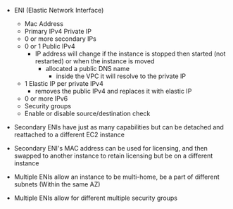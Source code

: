 - ENI (Elastic Network Interface)
	- Mac Address
	- Primary IPv4 Private IP
	- 0 or more secondary IPs
	- 0 or 1 Public IPv4
		- IP address will change if the instance is stopped then started (not restarted) or when the instance is moved
			- allocated a public DNS name
				- inside the VPC it will resolve to the private IP
	- 1 Elastic IP per private IPv4
		- removes the public IPv4 and replaces it with elastic IP
	- 0 or more IPv6
	- Security groups
	- Enable or disable source/destination check
- Secondary ENIs have just as many capabilities but can be detached and reattached to a different EC2 instance

- Secondary ENI's MAC address can be used for licensing, and then swapped to another instance to retain licensing but be on a different instance
- Multiple ENIs allow an instance to be multi-home, be a part of different subnets (Within the same AZ)
- Multiple ENIs allow for different multiple security groups
